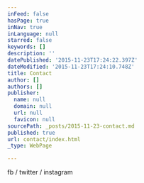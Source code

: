 ```yaml
---
inFeed: false
hasPage: true
inNav: true
inLanguage: null
starred: false
keywords: []
description: ''
datePublished: '2015-11-23T17:24:22.397Z'
dateModified: '2015-11-23T17:24:10.748Z'
title: Contact
author: []
authors: []
publisher:
  name: null
  domain: null
  url: null
  favicon: null
sourcePath: _posts/2015-11-23-contact.md
published: true
url: contact/index.html
_type: WebPage

---
```

fb / twitter / instagram